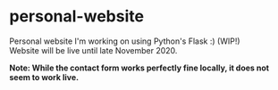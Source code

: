 # personal-website
Personal website I'm working on using Python's Flask :) (WIP!)</br>
Website will be live until late November 2020.

**Note: While the contact form works perfectly fine locally, it does not seem to work live.**
